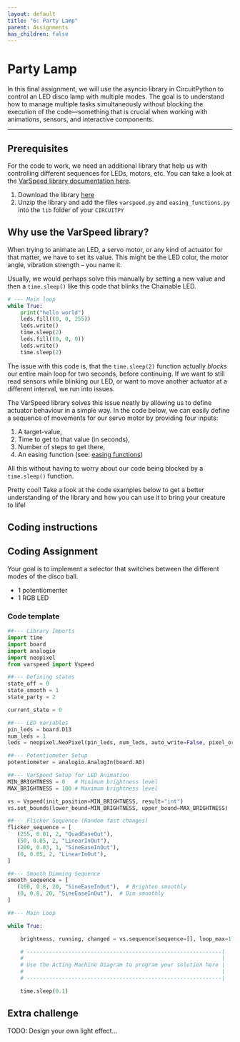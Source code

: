 ```yaml
---
layout: default
title: "6: Party Lamp"
parent: Assignments
has_children: false
---
```


# Party Lamp

In this final assignment, we will use the asyncio library in CircuitPython to control an LED disco lamp with multiple modes. The goal is to understand how to manage multiple tasks simultaneously without blocking the execution of the code—something that is crucial when working with animations, sensors, and interactive components.

---

## Prerequisites

For the code to work, we need an additional library that help us with controlling different sequences for LEDs, motors, etc. You can take a look at the [VarSpeed library documentation here](https://github.com/pvanallen/VarSpeedPython).

1. Download the library [here](varspeed.zip)
2. Unzip the library and add the files `varspeed.py` and `easing_functions.py` into the `lib` folder of your `CIRCUITPY`


## Why use the VarSpeed library?

When trying to animate an LED, a servo motor, or any kind of actuator for that matter, we have to set its value. This might be the LED color, the motor angle, vibration strength – you name it. 

Usually, we would perhaps solve this manually by setting a new value and then a `time.sleep()` like this code that blinks the Chainable LED.

```python
# --- Main loop
while True:
    print("hello world")
    leds.fill((0, 0, 255))
    leds.write()
    time.sleep(2)
    leds.fill((0, 0, 0))
    leds.write()
    time.sleep(2)
```

The issue with this code is, that the `time.sleep(2)` function actually *blocks* our entire main loop for two seconds, before continuing. If we want to still read sensors while blinking our LED, or want to move another actuator at a different interval, we run into issues.

The VarSpeed library solves this issue neatly by allowing us to define actuator behaviour in a simple way. In the code below, we can easily define a sequence of movements for our servo motor by providing four inputs:
1. A target-value, 
2. Time to get to that value (in seconds), 
3. Number of steps to get there, 
4. An easing function (see: [easing functions](https://easings.net))

All this without having to worry about our code being blocked by a `time.sleep()` function. 

Pretty cool! Take a look at the code examples below to get a better understanding of the library and how you can use it to bring your creature to life!

## Coding instructions


## Coding Assignment
Your goal is to implement a selector that switches between the different modes of the disco ball. 
- 1 potentiomenter
- 1 RGB LED


### Code template

```python
##--- Library Imports
import time
import board
import analogio
import neopixel
from varspeed import Vspeed

##--- Defining states
state_off = 0
state_smooth = 1
state_party = 2

current_state = 0

##--- LED variables
pin_leds = board.D13
num_leds = 1
leds = neopixel.NeoPixel(pin_leds, num_leds, auto_write=False, pixel_order=neopixel.GRBW)

##--- Potentiometer Setup
potentiometer = analogio.AnalogIn(board.A0)

##--- VarSpeed Setup for LED Animation
MIN_BRIGHTNESS = 0   # Minimum brightness level
MAX_BRIGHTNESS = 100 # Maximum brightness level

vs = Vspeed(init_position=MIN_BRIGHTNESS, result="int")
vs.set_bounds(lower_bound=MIN_BRIGHTNESS, upper_bound=MAX_BRIGHTNESS)

##--- Flicker Sequence (Random fast changes)
flicker_sequence = [
   (255, 0.01, 2, "QuadEaseOut"),  
   (50, 0.05, 2, "LinearInOut"),  
   (200, 0.03, 1, "SineEaseInOut"),  
   (0, 0.05, 2, "LinearInOut"),    
]

##--- Smooth Dimming Sequence
smooth_sequence = [
   (100, 0.8, 20, "SineEaseInOut"),  # Brighten smoothly
   (0, 0.8, 20, "SineEaseInOut"),  # Dim smoothly
]

##--- Main Loop

while True:

    brightness, running, changed = vs.sequence(sequence=[], loop_max=1)

    # -------------------------------------------------------------| 
    #                                                              | 
    # Use the Acting Machine Diagram to program your solution here | 
    #                                                              | 
    # -------------------------------------------------------------|

    time.sleep(0.1)

```


## Extra challenge

TODO: Design your own light effect...